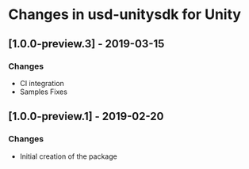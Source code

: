 # Changes in usd-unitysdk for Unity


## [1.0.0-preview.3] - 2019-03-15
### Changes
- CI integration
- Samples Fixes

## [1.0.0-preview.1] - 2019-02-20
### Changes
- Initial creation of the package
